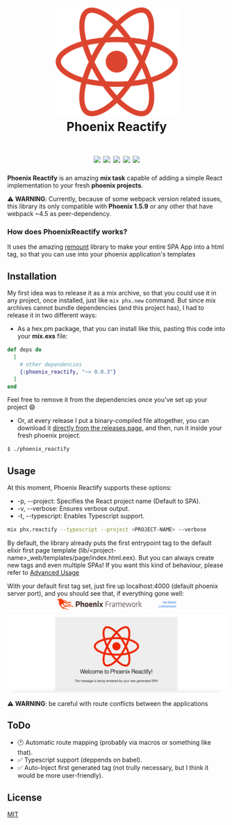 <h1 align="center">
  <img src="https://github.com/joojscript/phoenix_reactify/blob/master/.github/phoenix_reactify.png?raw=true" /> <br />
  Phoenix Reactify
</h1>

<h1 align="center">
  <img src="https://img.shields.io/hexpm/v/phoenix_reactify?style=for-the-badge" />
  <img src="https://img.shields.io/hexpm/l/phoenix_reactify?style=for-the-badge" />
  <img src="https://img.shields.io/hexpm/dt/phoenix_reactify?style=for-the-badge" />
  <img src="https://img.shields.io/github/issues/joojscript/phoenix_reactify?style=for-the-badge" />
  <img src="https://img.shields.io/github/stars/joojscript/phoenix_reactify?style=for-the-badge" />
</h1>

**Phoenix Reactify** is an amazing **mix task** capable of adding a simple React implementation to your fresh **phoenix projects**.

⚠ **WARNING**: Currently, because of some webpack version related issues, this library its only compatible with **Phoenix 1.5.9** or any other that have webpack ~4.5 as peer-dependency.

### How does PhoenixReactify works?

It uses the amazing [remount](https://github.com/rstacruz/remount) library to make your entire SPA App into a html tag, so that you can use into your phoenix application's templates

## Installation

My first idea was to release it as a mix archive, so that you could use it in any project, once installed, just like `mix phx.new` command. But since mix archives cannot bundle dependencies (and this project has), I had to release it in two different ways:

- As a hex.pm package, that you can install like this, pasting this code into your **mix.exs** file:

```elixir
def deps do
  [
    # other dependencies
    {:phoenix_reactify, "~> 0.0.3"}
  ]
end
```

Feel free to remove it from the dependencies once you've set up your project 😄

- Or, at every release I put a binary-compiled file altogether, you can download it [directly from the releases page](https://github.com/joojscript/phoenix_reactify/releases), and then, run it inside your fresh phoenix project.

```bash
$ ./phoenix_reactify
```

## Usage

At this moment, Phoenix Reactify supports these options:

- -p, --project: Specifies the React project name (Default to SPA).
- -v, --verbose: Ensures verbose output.
- -t, --typescript: Enables Typescript support.

```sh
mix phx.reactify --typescript --project <PROJECT-NAME> --verbose
```

By default, the library already puts the first entrypoint tag to the default elixir first page template (lib/\<project-name>\_web/templates/page/index.html.eex). But you can always create new tags and even multiple SPAs! If you want this kind of behaviour, please refer to [Advanced Usage](http://github.com/joojscript/phoenix_reactify/ADVANCED_USAGE.md)

With your default first tag set, just fire up localhost:4000 (default phoenix server port), and you should see that, if everything gone well:
![PhoenixReactfyMainScreen](https://github.com/joojscript/phoenix_reactify/blob/master/.github/mainscreen.png?raw=true)

⚠ **WARNING**: be careful with route conflicts between the applications

## ToDo

- 🕐 Automatic route mapping (probably via macros or something like that).
- ✅ Typescript support (deppends on babel).
- ✅ Auto-Inject first generated tag (not trully necessary, but I think it would be more user-friendly).

## License

[MIT](https://choosealicense.com/licenses/mit/)

